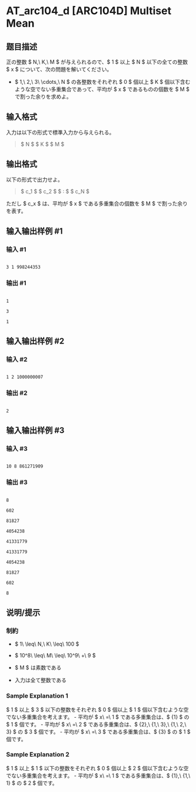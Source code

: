 # AT_arc104_d [ARC104D] Multiset Mean

## 题目描述

[problemUrl]: https://atcoder.jp/contests/arc104/tasks/arc104_d

正の整数 $ N,\ K,\ M $ が与えられるので、$ 1 $ 以上 $ N $ 以下の全ての整数 $ x $ について、次の問題を解いてください。

- $ 1,\ 2,\ 3\ \cdots,\ N $ の各整数をそれぞれ $ 0 $ 個以上 $ K $ 個以下含むような空でない多重集合であって、平均が $ x $ であるものの個数を $ M $ で割った余りを求めよ。

## 输入格式

入力は以下の形式で標準入力から与えられる。

> $ N $ $ K $ $ M $

## 输出格式

以下の形式で出力せよ。

> $ c_1 $ $ c_2 $ $ : $ $ c_N $

ただし $ c_x $ は、平均が $ x $ である多重集合の個数を $ M $ で割った余りを表す。

## 输入输出样例 #1

### 输入 #1

```
3 1 998244353
```

### 输出 #1

```
1
3
1
```

## 输入输出样例 #2

### 输入 #2

```
1 2 1000000007
```

### 输出 #2

```
2
```

## 输入输出样例 #3

### 输入 #3

```
10 8 861271909
```

### 输出 #3

```
8
602
81827
4054238
41331779
41331779
4054238
81827
602
8
```

## 说明/提示

### 制約

- $ 1\ \leq\ N,\ K\ \leq\ 100 $
- $ 10^8\ \leq\ M\ \leq\ 10^9\ +\ 9 $
- $ M $ は素数である
- 入力は全て整数である

### Sample Explanation 1

$ 1 $ 以上 $ 3 $ 以下の整数をそれぞれ $ 0 $ 個以上 $ 1 $ 個以下含むような空でない多重集合を考えます。 - 平均が $ x\ =\ 1 $ である多重集合は、$ \{1\} $ の $ 1 $ 個です。 - 平均が $ x\ =\ 2 $ である多重集合は、$ \{2\},\ \{1,\ 3\},\ \{1,\ 2,\ 3\} $ の $ 3 $ 個です。 - 平均が $ x\ =\ 3 $ である多重集合は、$ \{3\} $ の $ 1 $ 個です。

### Sample Explanation 2

$ 1 $ 以上 $ 1 $ 以下の整数をそれぞれ $ 0 $ 個以上 $ 2 $ 個以下含むような空でない多重集合を考えます。 - 平均が $ x\ =\ 1 $ である多重集合は、$ \{1\},\ \{1,\ 1\} $ の $ 2 $ 個です。